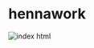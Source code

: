 # hennawork
![index html](https://user-images.githubusercontent.com/117335855/200175283-388fc35a-62de-4670-b6e7-4ed26528d8e8.png)
